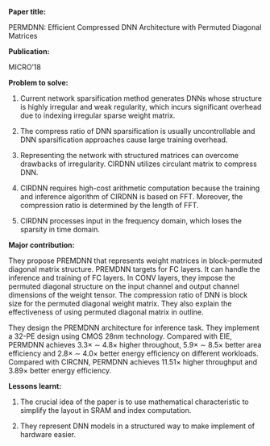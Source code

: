 **Paper title:**

PERMDNN: Efficient Compressed DNN Architecture with Permuted Diagonal Matrices

**Publication:**

MICRO’18

**Problem to solve:**

1. Current network sparsification method generates DNNs whose structure is
highly irregular and weak regularity, which incurs significant overhead due to
indexing irregular sparse weight matrix.

2. The compress ratio of DNN sparsification is usually uncontrollable and DNN
sparsification approaches cause large training overhead.

3. Representing the network with structured matrices can overcome drawbacks of
irregularity. CIRDNN utilizes circulant matrix to compress DNN.

4. CIRDNN requires high-cost arithmetic computation because the training and
inference algorithm of CIRDNN is based on FFT. Moreover, the compression ratio
is determined by the length of FFT.

5. CIRDNN processes input in the frequency domain, which loses the sparsity in
time domain.

**Major contribution:**

They propose PREMDNN that represents weight matrices in block-permuted diagonal
matrix structure. PREMDNN targets for FC layers. It can handle the inference and
training of FC layers. In CONV layers, they impose the permuted diagonal
structure on the input channel and output channel dimensions of the weight
tensor. The compression ratio of DNN is block size for the permuted diagonal
weight matrix. They also explain the effectiveness of using permuted diagonal
matrix in outline.

They design the PREMDNN architecture for inference task. They implement a 32-PE
design using CMOS 28nm technology. Compared with EIE, PERMDNN achieves 3.3× ∼
4.8× higher throughout, 5.9× ∼ 8.5× better area efficiency and 2.8× ∼ 4.0×
better energy efficiency on different workloads. Compared with CIRCNN, PERMDNN
achieves 11.51× higher throughput and 3.89× better energy efficiency.

**Lessons learnt:**

1. The crucial idea of the paper is to use mathematical characteristic to
simplify the layout in SRAM and index computation.

2. They represent DNN models in a structured way to make implement of hardware
easier.
